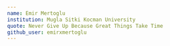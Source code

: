```yaml
---
name: Emir Mertoglu
institution: Mugla Sitki Kocman University
quote: Never Give Up Because Great Things Take Time
github_user: emirxmertoglu
---
```

